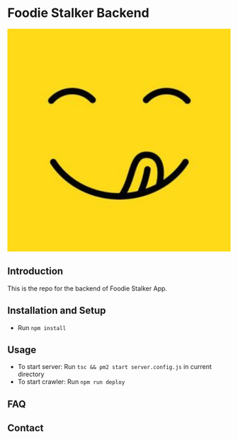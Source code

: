 # Foodie Stalker Backend
![Icon](../frontend/asset/new_icon.jpg)
## Introduction
This is the repo for the backend of Foodie Stalker App.
## Installation and Setup
- Run ```npm install```
## Usage
- To start server: Run ```tsc && pm2 start server.config.js``` in current directory
- To start crawler: Run ```npm run deploy```
## FAQ
## Contact

